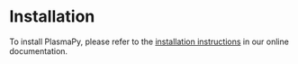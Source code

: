 # Installation

To install PlasmaPy, please refer to the [installation 
instructions](http://docs.plasmapy.org/en/latest/install.html)
in our online documentation.
